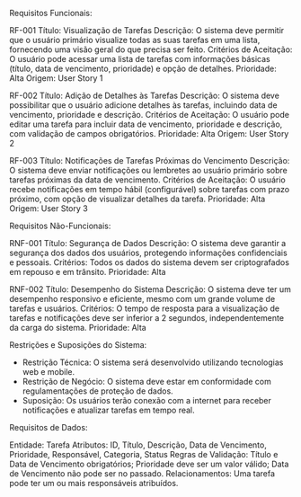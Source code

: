 Requisitos Funcionais:

RF-001
Título: Visualização de Tarefas
Descrição: O sistema deve permitir que o usuário primário visualize todas as suas tarefas em uma lista, fornecendo uma visão geral do que precisa ser feito.
Critérios de Aceitação: O usuário pode acessar uma lista de tarefas com informações básicas (título, data de vencimento, prioridade) e opção de detalhes.
Prioridade: Alta
Origem: User Story 1

RF-002
Título: Adição de Detalhes às Tarefas
Descrição: O sistema deve possibilitar que o usuário adicione detalhes às tarefas, incluindo data de vencimento, prioridade e descrição.
Critérios de Aceitação: O usuário pode editar uma tarefa para incluir data de vencimento, prioridade e descrição, com validação de campos obrigatórios.
Prioridade: Alta
Origem: User Story 2

RF-003
Título: Notificações de Tarefas Próximas do Vencimento
Descrição: O sistema deve enviar notificações ou lembretes ao usuário primário sobre tarefas próximas da data de vencimento.
Critérios de Aceitação: O usuário recebe notificações em tempo hábil (configurável) sobre tarefas com prazo próximo, com opção de visualizar detalhes da tarefa.
Prioridade: Alta
Origem: User Story 3

Requisitos Não-Funcionais:

RNF-001
Título: Segurança de Dados
Descrição: O sistema deve garantir a segurança dos dados dos usuários, protegendo informações confidenciais e pessoais.
Critérios: Todos os dados do sistema devem ser criptografados em repouso e em trânsito.
Prioridade: Alta

RNF-002
Título: Desempenho do Sistema
Descrição: O sistema deve ter um desempenho responsivo e eficiente, mesmo com um grande volume de tarefas e usuários.
Critérios: O tempo de resposta para a visualização de tarefas e notificações deve ser inferior a 2 segundos, independentemente da carga do sistema.
Prioridade: Alta

Restrições e Suposições do Sistema:

- Restrição Técnica: O sistema será desenvolvido utilizando tecnologias web e mobile.
- Restrição de Negócio: O sistema deve estar em conformidade com regulamentações de proteção de dados.
- Suposição: Os usuários terão conexão com a internet para receber notificações e atualizar tarefas em tempo real.

Requisitos de Dados:

Entidade: Tarefa
Atributos: ID, Título, Descrição, Data de Vencimento, Prioridade, Responsável, Categoria, Status
Regras de Validação: Título e Data de Vencimento obrigatórios; Prioridade deve ser um valor válido; Data de Vencimento não pode ser no passado.
Relacionamentos: Uma tarefa pode ter um ou mais responsáveis atribuídos.